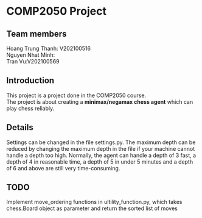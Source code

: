 # COMP2050 Project
## Team members
Hoang Trung Thanh: V202100516 \
Nguyen Nhat Minh: \
Tran Vu:V202100569

## Introduction
This project is a project done in the COMP2050 course. \
The project is about creating a **minimax/negamax chess agent** which can play chess reliably.

## Details
Settings can be changed in the file settings.py. The maximum depth can be reduced by changing the maximum depth in the file if your machine cannot handle a depth too high.
Normally, the agent can handle a depth of 3 fast, a depth of 4 in reasonable time, a depth of 5 in under 5 minutes and a depth of 6 and above are still very time-consuming.

## TODO
Implement move_ordering functions in ultility_function.py, which takes chess.Board object as parameter and return the sorted 
list of moves